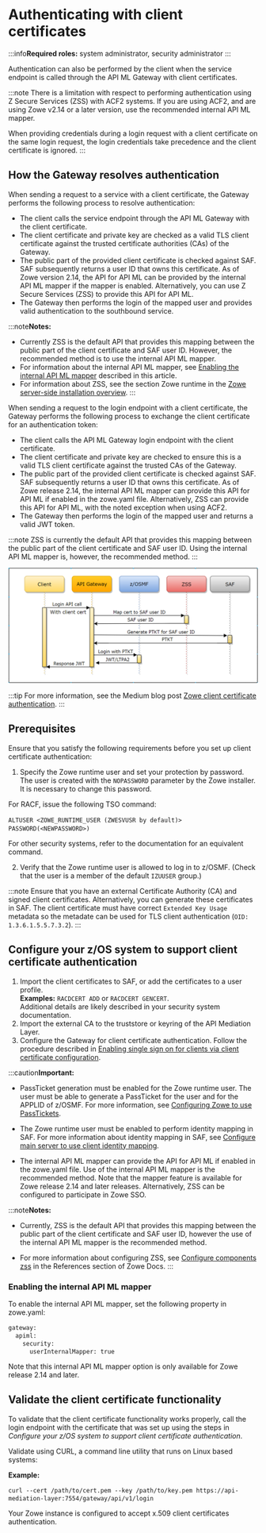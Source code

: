 # Authenticating with client certificates

:::info**Required roles:** system administrator, security administrator
:::

Authentication can also be performed by the client when the service endpoint is called through the API ML Gateway with client certificates. 

:::note
There is a limitation with respect to performing authentication using Z Secure Services (ZSS) with ACF2 systems. If you are using ACF2, and are using Zowe v2.14 or a later version, use the recommended internal API ML mapper.

When providing credentials during a login request with a client certificate on the same login request, the login credentials take precedence and the client certificate is ignored.
:::

## How the Gateway resolves authentication 

When sending a request to a service with a client certificate, the Gateway performs the following process to resolve authentication:

* The client calls the service endpoint through the API ML Gateway with the client certificate.
* The client certificate and private key are checked as a valid TLS client certificate against the trusted certificate authorities (CAs) of the Gateway.
* The public part of the provided client certificate is checked against SAF. SAF subsequently returns a user ID that owns this certificate. As of Zowe version 2.14, the API for API ML can be provided by the internal API ML mapper if the mapper is enabled. Alternatively, you can use Z Secure Services (ZSS) to provide this API for API ML.
* The Gateway then performs the login of the mapped user and provides valid authentication to the southbound service. 

:::note**Notes:**
* Currently ZSS is the default API that provides this mapping between the public part of the client certificate and SAF user ID. However, the recommended method is to use the internal API ML mapper.
* For information about the internal API ML mapper, see [Enabling the internal API ML mapper](#enabling-the-internal-api-ml-mapper) described in this article.
* For information about ZSS, see the section Zowe runtime in the [Zowe server-side installation overview](./install-zos).
:::

When sending a request to the login endpoint with a client certificate, the Gateway performs the following process to exchange the client certificate for an authentication token:

* The client calls the API ML Gateway login endpoint with the client certificate.
* The client certificate and private key are checked to ensure this is a valid TLS client certificate against the trusted CAs of the Gateway.
* The public part of the provided client certificate is checked against SAF. SAF subsequently returns a user ID that owns this certificate. As of Zowe release 2.14, the internal API ML mapper can provide this API for API ML if enabled in the zowe.yaml file. Alternatively, ZSS can provide this API for API ML, with the noted exception when using ACF2.
* The Gateway then performs the login of the mapped user and returns a valid JWT token.

:::note
ZSS is currently the default API that provides this mapping between the public part of the client certificate and SAF user ID. Using the internal API ML mapper is, however, the recommended method. 
:::

![Zowe client certificate authentication diagram](../images/api-mediation/zowe-client-cert-auth.png)

:::tip
For more information, see the Medium blog post [Zowe client certificate authentication](https://medium.com/zowe/zowe-client-certificate-authentication-5f1c7d4d579).
:::

## Prerequisites

Ensure that you satisfy the following requirements before you set up client certificate authentication:

1. Specify the Zowe runtime user and set your protection by password. The user is created with the `NOPASSWORD` parameter by the Zowe installer. It is necessary to change this password. 

For RACF, issue the following TSO command:  

`ALTUSER <ZOWE_RUNTIME_USER (ZWESVUSR by default)> PASSWORD(<NEWPASSWORD>)`  

For other security systems, refer to the documentation for an equivalent command.

2. Verify that the Zowe runtime user is allowed to log in to z/OSMF. (Check that the user is a member of the default `IZUUSER` group.)

:::note
Ensure that you have an external Certificate Authority (CA) and signed client certificates. Alternatively, you can generate these certificates in SAF. The client certificate must have correct `Extended Key Usage` metadata so the metadate can be used for TLS client authentication (`OID: 1.3.6.1.5.5.7.3.2`).
:::

## Configure your z/OS system to support client certificate authentication

1. Import the client certificates to SAF, or add the certificates to a user profile.  
**Examples:** `RACDCERT ADD` or `RACDCERT GENCERT`.  
Additional details are likely described in your security system documentation.
2. Import the external CA to the truststore or keyring of the API Mediation Layer.
3. Configure the Gateway for client certificate authentication. Follow the procedure described in [Enabling single sign on for clients via client certificate configuration](./api-mediation/configuration-client-certificates).

:::caution**Important:**
* PassTicket generation must be enabled for the Zowe runtime user. The user must be able to generate a PassTicket for the user and for the APPLID of z/OSMF. For more information, see [Configuring Zowe to use PassTickets](./api-mediation/configuration-extender-passtickets/#configuring-zowe-to-use-passtickets).

* The Zowe runtime user must be enabled to perform identity mapping in SAF. For more information about identity mapping in SAF, see [Configure main server to use client identity mapping](./configure-zos-system/#configure-main-zowe-server-to-use-client-certificate-identity-mapping).

* The internal API ML mapper can provide the API for API ML if enabled in the zowe.yaml file. Use of the internal API ML mapper is the recommended method. Note that the mapper feature is available for Zowe release 2.14 and later releases. Alternatively, ZSS can be configured to participate in Zowe SSO. 

:::note**Notes:**
* Currently, ZSS is the default API that provides this mapping between the public part of the client certificate and SAF user ID, however the use of the internal API ML mapper is the recommended method.  

* For more information about configuring ZSS, see [Configure components zss](../../appendix/zowe-yaml-configuration/#configure-component-zss) in the References section of Zowe Docs.
:::

### Enabling the internal API ML mapper

To enable the internal API ML mapper, set the following property in zowe.yaml:
```
gateway:  
  apiml:  
    security:  
      userInternalMapper: true 
```
Note that this internal API ML mapper option is only available for Zowe release 2.14 and later. 


## Validate the client certificate functionality

To validate that the client certificate functionality works properly, call the login endpoint with the certificate that was set up using the steps in _Configure your z/OS system to support client certificate authentication_. 

Validate using CURL, a command line utility that runs on Linux based systems:

**Example:**
```
curl --cert /path/to/cert.pem --key /path/to/key.pem https://api-mediation-layer:7554/gateway/api/v1/login
```
Your Zowe instance is configured to accept x.509 client certificates authentication.

